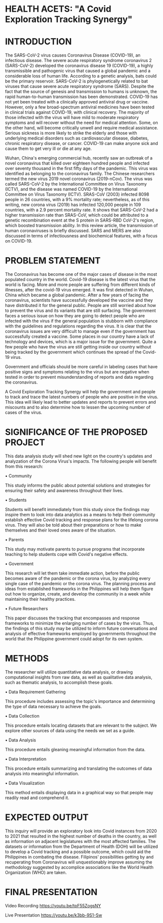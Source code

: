 # HEALTH ACETS: "A Covid Exploration Tracking Synergy"

# INTRODUCTION

The SARS-CoV-2 virus causes Coronavirus Disease (COVID-19), an infectious disease. The severe acute respiratory syndrome coronavirus 2 (SARS-CoV-2) developed the coronavirus disease 19 (COVID-19), a highly transmissible and pathogenic virus that caused a global pandemic and a considerable loss of human life. According to a genetic analysis, bats could be the primary reservoir. SARS-CoV-2 is phylogenetically related to bat viruses that cause severe acute respiratory syndrome (SARS). Despite the fact that the source of genesis and transmission to humans is unknown, the rapid human-to-human transmission has been demonstrated. COVID-19 has not yet been treated with a clinically approved antiviral drug or vaccine. However, only a few broad-spectrum antiviral medicines have been tested in clinical trials against COVID-19, with clinical recovery. The majority of those infected with the virus will have mild to moderate respiratory symptoms and will recover without the need for medical attention. Some, on the other hand, will become critically unwell and require medical assistance. Serious sickness is more likely to strike the elderly and those with underlying medical disorders such as cardiovascular disease, diabetes, chronic respiratory disease, or cancer. COVID-19 can make anyone sick and cause them to get very ill or die at any age.

Wuhan, China's emerging commercial hub, recently saw an outbreak of a novel coronavirus that killed over eighteen hundred people and infected over seventy thousand in the first fifty days of the pandemic. This virus was identified as belonging to the coronavirus family. The Chinese researchers termed the new virus 2019 novel coronavirus (2019-nCov). The virus was called SARS-CoV-2 by the International Committee on Virus Taxonomy (ICTV), and the disease was named COVID-19 by the International Committee on Virus Taxonomy (ICTV). SRAS-CoV (2003) infected 8098 people in 26 countries, with a 9% mortality rate; nevertheless, as of this writing, new corona virus (2019) has infected 120,000 people in 109 countries, with a 2.9 percent mortality rate. It shows that SARS-CoV-2 had a higher transmission rate than SRAS-CoV, which could be attributed to a genetic recombination event at the S protein in SARS-RBD CoV-2's region, which boosted transmission ability. In this review article, the transmission of human coronaviruses is briefly discussed. SARS and MERS are also discussed in terms of infectiousness and biochemical features, with a focus on COVID-19.

# PROBLEM STATEMENT

The Coronavirus has become one of the major cases of disease in the most populated country in the world. Covid-19 disease is the latest virus that the world is facing. More and more people are suffering from different kinds of illnesses, after the covid-19 virus emerged. It was first detected in Wuhan, China which became a global pandemic.  After a few years of facing the coronavirus, scientists have successfully developed the vaccine and they have distributed it for the general public. People are still worried about how to prevent the virus and its variants that are still surfacing. The government faces a serious issue on how they are going to detect people who are infected with the virus if the general population is stubborn with compliance with the guidelines and regulations regarding the virus. It is clear that the coronavirus issues are very difficult to manage even if the government has successfully created a vaccine. Some places in our country have a lack of technology and devices, which is a major issue for the government. Quite a few people who have the virus are still getting inside our country without being tracked by the government which continues the spread of the Covid-19 virus.

Government and officials should be more careful in labeling cases that have positive signs and symptoms relating to the virus but are negative when tested in order to  prevent misunderstanding of reports and data regarding the coronavirus.

A Covid Exploration Tracking Synergy will help the government and people to track and trace the latest numbers of people who are positive in the virus. This idea will likely lead to better updates and reports to prevent errors and miscounts and to also determine how to lessen the upcoming number of cases of the virus.


# SIGNIFICANCE OF THE PROPOSED PROJECT
This data analysis study will shed new light on the country's updates and analyzation of the Corona Virus's impacts. The following people will benefit from this research:

•	Community

This study informs the public about potential solutions and strategies for ensuring their safety and awareness throughout their lives.

•	Students 

Students will benefit immediately from this study since the findings may inspire them to look into data analytics as a means to help their community establish effective Covid tracking and response plans for the lifelong corona virus. They will also be told about their preparations or how to make themselves and their loved ones aware of the situation.

•	Parents 

This study may motivate parents to pursue programs that incorporate teaching to help students cope with Covid's negative effects.

•	Government 

This research will let them take immediate action, before the public becomes aware of the pandemic or the corona virus, by analyzing every single case of the pandemic or the corona virus. The planning process and ideas from established frameworks in the Philippines will help them figure out how to organize, create, and develop the community in a week while maintaining their healthy practices.

•	Future Researchers 

This paper discusses the tracking that encompasses and response frameworks to minimize the enlarging number of cases by the virus. Thus, the findings of this study may be utilized to inform future conversations and analysis of effective frameworks employed by governments throughout the world that the Philippine government could adopt for its own system.

# METHODS

The researcher will utilize quantitative data analysis, or drawing computational insights from raw data, as well as qualitative data analysis, such as thematic analysis, to accomplish these goals.

•  Data Requirement Gathering 

This procedure includes assessing the topic's importance and determining the type of data necessary to achieve the goals.
  
•  Data Collection

This procedure entails locating datasets that are relevant to the subject. We explore other sources of data using the needs we set as a guide. 

•  Data Analysis

This procedure entails gleaning meaningful information from the data. 

•  Data Interpretation

This procedure entails summarizing and translating the outcomes of data analysis into meaningful information.

•  Data Visualization

This method entails displaying data in a graphical way so that people may readily read and comprehend it.


# EXPECTED OUTPUT

This inquiry will provide an exploratory look into Covid instances from 2020 to 2021 that resulted in the highest number of deaths in the country, as well as information on adjacent legislatures with the most affected families. The datasets or information from the Department of Health (DOH) will be utilized to develop a Covid tracking and a possible outcome, which could aid the Philippines in combating the disease. Filipinos' possibilities getting by and recuperating from Coronavirus will unquestionably improve assuming the methodology suggested by accomplice associations like the World Health Organization (WHO) are taken.


# FINAL PRESENTATION
Video Recording
https://youtu.be/tpF55ZogsNY 

Live Presentation
https://youtu.be/k3bb-9S1-Sw 
